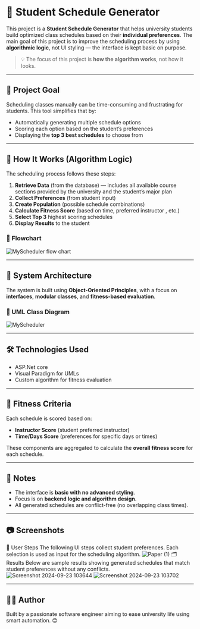 
# 📅 Student Schedule Generator

This project is a **Student Schedule Generator** that helps university students build optimized class schedules based on their **individual preferences**. The main goal of this project is to improve the scheduling process by using **algorithmic logic**, not UI styling — the interface is kept basic on purpose.

> 💡 The focus of this project is **how the algorithm works**, not how it looks.

---

## 🚀 Project Goal

Scheduling classes manually can be time-consuming and frustrating for students. This tool simplifies that by:

- Automatically generating multiple schedule options
- Scoring each option based on the student’s preferences
- Displaying the **top 3 best schedules** to choose from

---

## 🧠 How It Works (Algorithm Logic)

The scheduling process follows these steps:

1. **Retrieve Data** (from the database) — includes all available course sections provided by the university and the student’s major plan
2. **Collect Preferences** (from student input)
3. **Create Population** (possible schedule combinations)
4. **Calculate Fitness Score** (based on time, preferred instructor , etc.)
5. **Select Top 3** highest scoring schedules
6. **Display Results** to the student

### 🔄 Flowchart

![MyScheduler flow chart](https://github.com/user-attachments/assets/2807ab8c-2d55-43e0-a23d-7c341799178e)

---

## 🧱 System Architecture

The system is built using **Object-Oriented Principles**, with a focus on **interfaces**, **modular classes**, and **fitness-based evaluation**.

### 🧩 UML Class Diagram

![MyScheduler](https://github.com/user-attachments/assets/5aa17182-490b-4c06-91ab-7a1ab3fa535f) 

---

## 🛠 Technologies Used

- ASP.Net core
- Visual Paradigm for UMLs
- Custom algorithm for fitness evaluation

---

## 🧪 Fitness Criteria

Each schedule is scored based on:

- **Instructor Score** (student preferred instructor)
- **Time/Days Score** (preferences for specific days or times)

These components are aggregated to calculate the **overall fitness score** for each schedule.

---

## 📌 Notes

- The interface is **basic with no advanced styling**.
- Focus is on **backend logic and algorithm design**.
- All generated schedules are conflict-free (no overlapping class times).

---

## 📷 Screenshots
🔢 User Steps
The following UI steps collect student preferences. Each selection is used as input for the scheduling algorithm.
![Paper (1)](https://github.com/user-attachments/assets/0a09c850-8d85-40f6-8d4f-c177599df5d7)
🗂️ Results
Below are sample results showing generated schedules that match student preferences without any conflicts.
![Screenshot 2024-09-23 103644](https://github.com/user-attachments/assets/0a74ddd6-0ce5-4448-abfb-e0d6ebe05e37)
![Screenshot 2024-09-23 103702](https://github.com/user-attachments/assets/e4e60a1f-0871-43f0-9d92-cd1ed5e80ea4)


---

## 🙋‍♂️ Author

Built by a passionate software engineer aiming to ease university life using smart automation. 😊
